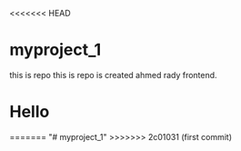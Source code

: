 <<<<<<< HEAD
# myproject_1
this is repo
this is repo is created ahmed rady frontend.
<h1>Hello</h1>
=======
"# myproject_1" 
>>>>>>> 2c01031 (first commit)
